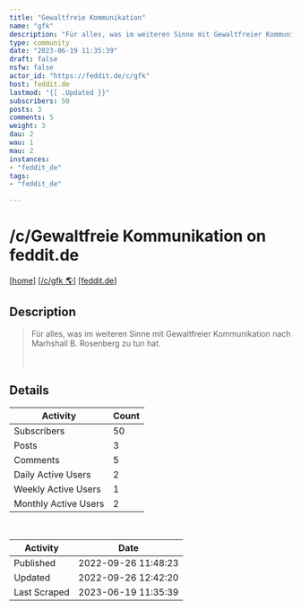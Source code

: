 ```yaml
---
title: "Gewaltfreie Kommunikation" 
name: "gfk"
description: "Für alles, was im weiteren Sinne mit Gewaltfreier Kommunikation nach Marhshall B. Rosenberg zu tun hat."
type: community
date: "2023-06-19 11:35:39"
draft: false
nsfw: false
actor_id: "https://feddit.de/c/gfk"
host: feddit.de
lastmod: "{[ .Updated }}"
subscribers: 50
posts: 3
comments: 5
weight: 3
dau: 2
wau: 1
mau: 2
instances:
- "feddit_de"
tags: 
- "feddit_de"

---
```


# /c/Gewaltfreie Kommunikation on feddit.de

[[home](/)]
[[/c/gfk 🌎](https://feddit.de/c/gfk)]
[[feddit.de](/instances/feddit_de)]


## Description 

<blockquote class="description">
Für alles, was im weiteren Sinne mit Gewaltfreier Kommunikation nach Marhshall B. Rosenberg zu tun hat.<br><br><br>
</blockquote>


## Details

| Activity | Count  |
|----------------------|---|
| Subscribers          | 50 |
| Posts                | 3  |
| Comments             | 5  |
| Daily Active Users   | 2  |
| Weekly Active Users  | 1  |
| Monthly Active Users | 2  |

<br>

| Activity | Date |
|----------------------|---|
| Published            | 2022-09-26 11:48:23 |
| Updated              | 2022-09-26 12:42:20 |
| Last Scraped         | 2023-06-19 11:35:39 |
